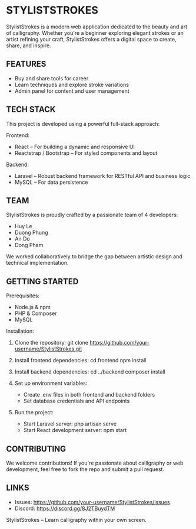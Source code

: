 STYLISTSTROKES
==============

StylistStrokes is a modern web application dedicated to the beauty and art of calligraphy. Whether you're a beginner exploring elegant strokes or an artist refining your craft, StylistStrokes offers a digital space to create, share, and inspire.

FEATURES
--------

- Buy and share tools for career
- Learn techniques and explore stroke variations
- Admin panel for content and user management

TECH STACK
----------

This project is developed using a powerful full-stack approach:

Frontend:
- React – For building a dynamic and responsive UI
- Reactstrap / Bootstrap – For styled components and layout

Backend:
- Laravel – Robust backend framework for RESTful API and business logic
- MySQL – For data persistence

TEAM
----

StylistStrokes is proudly crafted by a passionate team of 4 developers:

- Huy Le
- Duong Phung
- An Do
- Dong Pham

We worked collaboratively to bridge the gap between artistic design and technical implementation.

GETTING STARTED
---------------

Prerequisites:
- Node.js & npm
- PHP & Composer
- MySQL

Installation:

1. Clone the repository:
   git clone https://github.com/your-username/StylistStrokes.git

2. Install frontend dependencies:
   cd frontend
   npm install

3. Install backend dependencies:
   cd ../backend
   composer install

4. Set up environment variables:
   - Create .env files in both frontend and backend folders
   - Set database credentials and API endpoints

5. Run the project:
   - Start Laravel server:
     php artisan serve
   - Start React development server:
     npm start

CONTRIBUTING
------------

We welcome contributions! If you're passionate about calligraphy or web development, feel free to fork the repo and submit a pull request.

LINKS
-----

- Issues: https://github.com/your-username/StylistStrokes/issues
- Discord: https://discord.gg/8J2TBuydTM

StylistStrokes – Learn calligraphy within your own screen.
